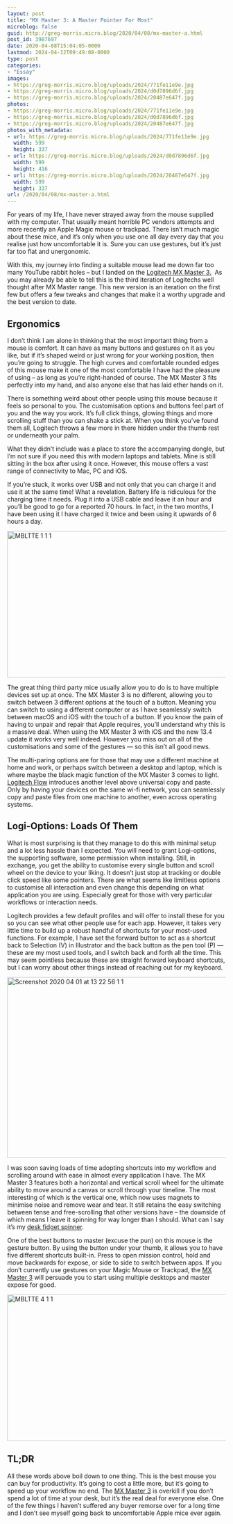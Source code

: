 ```yaml
---
layout: post
title: "MX Master 3: A Master Pointer For Most"
microblog: false
guid: http://greg-morris.micro.blog/2020/04/08/mx-master-a.html
post_id: 3987697
date: 2020-04-08T15:04:05-0000
lastmod: 2024-04-12T09:49:08-0000
type: post
categories:
- "Essay"
images:
- https://greg-morris.micro.blog/uploads/2024/771fe11e9e.jpg
- https://greg-morris.micro.blog/uploads/2024/d0d7896d6f.jpg
- https://greg-morris.micro.blog/uploads/2024/20487e647f.jpg
photos:
- https://greg-morris.micro.blog/uploads/2024/771fe11e9e.jpg
- https://greg-morris.micro.blog/uploads/2024/d0d7896d6f.jpg
- https://greg-morris.micro.blog/uploads/2024/20487e647f.jpg
photos_with_metadata:
- url: https://greg-morris.micro.blog/uploads/2024/771fe11e9e.jpg
  width: 599
  height: 337
- url: https://greg-morris.micro.blog/uploads/2024/d0d7896d6f.jpg
  width: 599
  height: 416
- url: https://greg-morris.micro.blog/uploads/2024/20487e647f.jpg
  width: 599
  height: 337
url: /2020/04/08/mx-master-a.html
---
```

<p><!--kg-card-begin: html--></p>
<p>For years of my life, I have never strayed away from the mouse supplied with my computer. That usually meant horrible PC vendors attempts and more recently an Apple Magic mouse or trackpad. There isn’t much magic about these mice, and it’s only when you use one all day every day that you realise just how uncomfortable it is. Sure you can use gestures, but it’s just far too flat and unergonomic.</p>
<p>With this, my journey into finding a suitable mouse lead me down far too many YouTube rabbit holes – but I landed on the <a href="https://amzn.to/2QWvjgF">Logitech MX Master 3.</a>  As you may already be able to tell this is the third iteration of Logitechs well thought after MX Master range. This new version is an iteration on the first few but offers a few tweaks and changes that make it a worthy upgrade and the best version to date.</p>
<h2>Ergonomics</h2>
<p>I don’t think I am alone in thinking that the most important thing from a mouse is comfort. It can have as many buttons and gestures on it as you like, but if it’s shaped weird or just wrong for your working position, then you’re going to struggle. The high curves and comfortable rounded edges of this mouse make it one of the most comfortable I have had the pleasure of using – as long as you’re right-handed of course. The MX Master 3 fits perfectly into my hand, and also anyone else that has laid ether hands on it.</p>
<p>There is something weird about other people using this mouse because it feels so personal to you. The customisation options and buttons feel part of you and the way you work. It’s full click things, glowing things and more scrolling stuff than you can shake a stick at. When you think you’ve found them all, Logitech throws a few more in there hidden under the thumb rest or underneath your palm.</p>
<p>What they didn’t include was a place to store the accompanying dongle, but I’m not sure if you need this with modern laptops and tablets. Mine is still sitting in the box after using it once. However, this mouse offers a vast range of connectivity to Mac, PC and iOS.</p>
<p>If you’re stuck, it works over USB and not only that you can charge it and use it at the same time! What a revelation. Battery life is ridiculous for the charging time it needs. Plug it into a USB cable and leave it an hour and you’ll be good to go for a reported 70 hours. In fact, in the two months, I have been using it I have charged it twice and been using it upwards of 6 hours a day.</p>
<p><img style="margin-left: auto; margin-right: auto;" title="MBLTTE-1-1-1.jpg" src="https://greg-morris.micro.blog/uploads/2024/771fe11e9e.jpg" alt="MBLTTE 1 1 1" width="599" height="337" border="0" /></p>
<p>The great thing third party mice usually allow you to do is to have multiple devices set up at once. The MX Master 3 is no different, allowing you to switch between 3 different options at the touch of a button. Meaning you can switch to using a different computer or as I have seamlessly switch between macOS and iOS with the touch of a button. If you know the pain of having to unpair and repair that Apple requires, you’ll understand why this is a massive deal. When using the MX Master 3 with iOS and the new 13.4 update it works very well indeed. However you miss out on all of the customisations and some of the gestures — so this isn’t all good news.</p>
<p>The multi-paring options are for those that may use a different machine at home and work, or perhaps switch between a desktop and laptop, which is where maybe the black magic function of the MX Master 3 comes to light. <a href="https://www.logitech.com/en-us/product/options/page/flow-multi-device-control">Logitech Flow</a> introduces another level above universal copy and paste. Only by having your devices on the same wi-fi network, you can seamlessly copy and paste files from one machine to another, even across operating systems.</p>
<h2>Logi-Options: Loads Of Them</h2>
<p>What is most surprising is that they manage to do this with minimal setup and a lot less hassle than I expected. You will need to grant Logi-options, the supporting software, some permission when installing. Still, in exchange, you get the ability to customise every single button and scroll wheel on the device to your liking. It doesn’t just stop at tracking or double click speed like some pointers. There are what seems like limitless options to customise all interaction and even change this depending on what application you are using. Especially great for those with very particular workflows or interaction needs.</p>
<p>Logitech provides a few default profiles and will offer to install these for you so you can see what other people use for each app. However, it takes very little time to build up a robust handful of shortcuts for your most-used functions. For example, I have set the forward button to act as a shortcut back to Selection (V) in Illustrator and the back button as the pen tool (P) — these are my most used tools, and I switch back and forth all the time. This may seem pointless because these are straight forward keyboard shortcuts, but I can worry about other things instead of reaching out for my keyboard.</p>
<p><img style="margin-left: auto; margin-right: auto;" title="Screenshot-2020-04-01-at-13.22.56-1-1.png" src="https://greg-morris.micro.blog/uploads/2024/d0d7896d6f.jpg" alt="Screenshot 2020 04 01 at 13 22 56 1 1" width="599" height="416" border="0" /></p>
<p>I was soon saving loads of time adopting shortcuts into my workflow and scrolling around with ease in almost every application I have. The MX Master 3 features both a horizontal and vertical scroll wheel for the ultimate ability to move around a canvas or scroll through your timeline. The most interesting of which is the vertical one, which now uses magnets to minimise noise and remove wear and tear. It still retains the easy switching between tense and free-scrolling that other versions have – the downside of which means I leave it spinning for way longer than I should. What can I say it’s my <a href="https://twitter.com/GR36/status/1247867314822938627?s=20">desk fidget spinner</a>.</p>
<p>One of the best buttons to master (excuse the pun) on this mouse is the gesture button. By using the button under your thumb, it allows you to have five different shortcuts built-in. Press to open mission control, hold and move backwards for expose, or side to side to switch between apps. If you don’t currently use gestures on your Magic Mouse or Trackpad, the <a href="https://amzn.to/2RlMkAW">MX Master 3</a> will persuade you to start using multiple desktops and master expose for good.</p>
<p><img style="margin-left: auto; margin-right: auto;" title="MBLTTE-4-1-1.jpg" src="https://greg-morris.micro.blog/uploads/2024/20487e647f.jpg" alt="MBLTTE 4 1 1" width="599" height="337" border="0" /></p>
<h2>TL;DR</h2>
<p>All these words above boil down to one thing. This is the best mouse you can buy for productivity. It’s going to cost a little more, but it’s going to speed up your workflow no end. The <a href="https://amzn.to/2RlMkAW">MX Master 3</a> is overkill if you don’t spend a lot of time at your desk, but it’s the real deal for everyone else. One of the few things I haven’t suffered any buyer remorse over for a long time and I don’t see myself going back to uncomfortable Apple mice ever again.</p>
<p><!--kg-card-end: html--></p>

